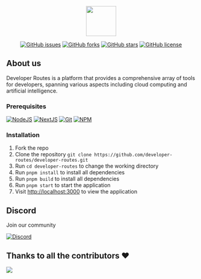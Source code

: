 <p align="center">
  <img  src="https://github.com/developer-routes/developer-routes/blob/b84ba135719830feb380eec3ef2c4e9d7f525e2f/images/dev-route.png" height="80">
</p>

<p align="center">
<a href="https://github.com/developer-routes/developer-routes/issues"><img alt="GitHub issues" src="https://img.shields.io/github/issues/developer-routes/developer-routes"></a>
<a href="https://github.com/developer-routes/developer-routes/forks"><img alt="GitHub forks" src="https://img.shields.io/github/forks/developer-routes/developer-routes"></a>
<a href="https://github.com/developer-routes/developer-routes/stargazers"><img alt="GitHub stars" src="https://img.shields.io/github/stars/developer-routes/developer-routes"></a>
<a href="https://github.com/developer-routes/developer-routes/blob/main/LICENSE"><img alt="GitHub license" src="https://img.shields.io/github/license/developer-routes/developer-routes"></a>
</p>

## About us
Developer Routes is a platform that provides a comprehensive array of tools for developers, spanning various aspects including cloud computing and artificial intelligence.

### Prerequisites

<p>
  
  [![NodeJS](https://img.shields.io/badge/next.js-6DA55F?style=for-the-badge&logo=next.js&logoColor=white)](https://nextjs.org/)
  [![NextJS](https://img.shields.io/badge/node.js-6DA55F?style=for-the-badge&logo=node.js&logoColor=white)](https://nodejs.org/en/download/)
  [![Git](https://img.shields.io/badge/git-%23F05033.svg?style=for-the-badge&logo=git&logoColor=white)](https://git-scm.com/downloads)
  [![NPM](https://img.shields.io/badge/PNPM-%23000000.svg?style=for-the-badge&logo=pnpm&logoColor=white)](https://pnpm.io/)

</p>
 
 ### Installation

1. Fork the repo
2. Clone the repository `git clone https://github.com/developer-routes/developer-routes.git`
3. Run `cd developer-routes` to change the working directory
4. Run `pnpm install` to install all dependencies
5. Run `pnpm build` to install all dependencies
6. Run `pnpm start` to start the application
7. Visit [http://localhost:3000](http://localhost:3000) to view the application

## Discord
Join our community

[![Discord](https://img.shields.io/badge/discord-%23000000.svg?style=for-the-badge&logo=discord&logoColor=white)](https://discord.gg/xpVd7jYf)

## Thanks to all the contributors ❤️

<img src="https://contrib.rocks/image?repo=developer-routes/developer-routes"/>
